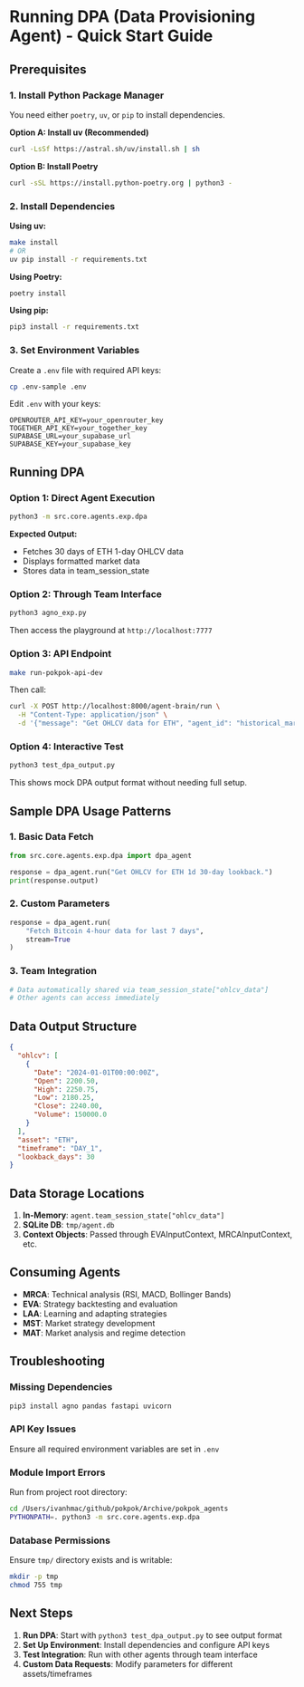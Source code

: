 # Running DPA (Data Provisioning Agent) - Quick Start Guide

## Prerequisites

### 1. Install Python Package Manager
You need either `poetry`, `uv`, or `pip` to install dependencies.

**Option A: Install uv (Recommended)**
```bash
curl -LsSf https://astral.sh/uv/install.sh | sh
```

**Option B: Install Poetry**
```bash
curl -sSL https://install.python-poetry.org | python3 -
```

### 2. Install Dependencies

**Using uv:**
```bash
make install
# OR
uv pip install -r requirements.txt
```

**Using Poetry:**
```bash
poetry install
```

**Using pip:**
```bash
pip3 install -r requirements.txt
```

### 3. Set Environment Variables

Create a `.env` file with required API keys:
```bash
cp .env-sample .env
```

Edit `.env` with your keys:
```env
OPENROUTER_API_KEY=your_openrouter_key
TOGETHER_API_KEY=your_together_key
SUPABASE_URL=your_supabase_url
SUPABASE_KEY=your_supabase_key
```

## Running DPA

### Option 1: Direct Agent Execution
```bash
python3 -m src.core.agents.exp.dpa
```

**Expected Output:**
- Fetches 30 days of ETH 1-day OHLCV data
- Displays formatted market data
- Stores data in team_session_state

### Option 2: Through Team Interface
```bash
python3 agno_exp.py
```
Then access the playground at `http://localhost:7777`

### Option 3: API Endpoint
```bash
make run-pokpok-api-dev
```
Then call:
```bash
curl -X POST http://localhost:8000/agent-brain/run \
  -H "Content-Type: application/json" \
  -d '{"message": "Get OHLCV data for ETH", "agent_id": "historical_market_agent"}'
```

### Option 4: Interactive Test
```bash
python3 test_dpa_output.py
```
This shows mock DPA output format without needing full setup.

## Sample DPA Usage Patterns

### 1. Basic Data Fetch
```python
from src.core.agents.exp.dpa import dpa_agent

response = dpa_agent.run("Get OHLCV for ETH 1d 30-day lookback.")
print(response.output)
```

### 2. Custom Parameters
```python
response = dpa_agent.run(
    "Fetch Bitcoin 4-hour data for last 7 days",
    stream=True
)
```

### 3. Team Integration
```python
# Data automatically shared via team_session_state["ohlcv_data"]
# Other agents can access immediately
```

## Data Output Structure

```json
{
  "ohlcv": [
    {
      "Date": "2024-01-01T00:00:00Z",
      "Open": 2200.50,
      "High": 2250.75,
      "Low": 2180.25,
      "Close": 2240.00,
      "Volume": 150000.0
    }
  ],
  "asset": "ETH",
  "timeframe": "DAY_1",
  "lookback_days": 30
}
```

## Data Storage Locations

1. **In-Memory**: `agent.team_session_state["ohlcv_data"]`
2. **SQLite DB**: `tmp/agent.db`
3. **Context Objects**: Passed through EVAInputContext, MRCAInputContext, etc.

## Consuming Agents

- **MRCA**: Technical analysis (RSI, MACD, Bollinger Bands)
- **EVA**: Strategy backtesting and evaluation
- **LAA**: Learning and adapting strategies
- **MST**: Market strategy development
- **MAT**: Market analysis and regime detection

## Troubleshooting

### Missing Dependencies
```bash
pip3 install agno pandas fastapi uvicorn
```

### API Key Issues
Ensure all required environment variables are set in `.env`

### Module Import Errors
Run from project root directory:
```bash
cd /Users/ivanhmac/github/pokpok/Archive/pokpok_agents
PYTHONPATH=. python3 -m src.core.agents.exp.dpa
```

### Database Permissions
Ensure `tmp/` directory exists and is writable:
```bash
mkdir -p tmp
chmod 755 tmp
```

## Next Steps

1. **Run DPA**: Start with `python3 test_dpa_output.py` to see output format
2. **Set Up Environment**: Install dependencies and configure API keys
3. **Test Integration**: Run with other agents through team interface
4. **Custom Data Requests**: Modify parameters for different assets/timeframes